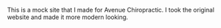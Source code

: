 This is a mock site that I made for Avenue Chiropractic.
I took the original website and made it more modern looking.
